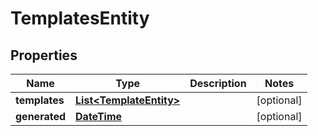 
# TemplatesEntity

## Properties
Name | Type | Description | Notes
------------ | ------------- | ------------- | -------------
**templates** | [**List&lt;TemplateEntity&gt;**](TemplateEntity.md) |  |  [optional]
**generated** | [**DateTime**](DateTime.md) |  |  [optional]



